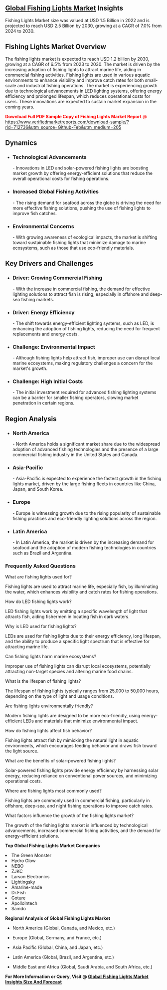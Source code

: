 <h2><a href="https://www.verifiedmarketreports.com/download-sample/?rid=712736&amp;utm_source=Github&amp;utm_medium=205" target="_blank">Global Fishing Lights Market</a> Insights</h2><p>Fishing Lights Market size was valued at USD 1.5 Billion in 2022 and is projected to reach USD 2.5 Billion by 2030, growing at a CAGR of 7.0% from 2024 to 2030.</p><p> <h2>Fishing Lights Market Overview</h2> <p>The fishing lights market is expected to reach USD 1.2 billion by 2030, growing at a CAGR of 6.5% from 2023 to 2030. The market is driven by the increasing adoption of fishing lights to attract marine life, aiding in commercial fishing activities. Fishing lights are used in various aquatic environments to enhance visibility and improve catch rates for both small-scale and industrial fishing operations. The market is experiencing growth due to technological advancements in LED lighting systems, offering energy efficiency and prolonged lifespan, which reduces operational costs for users. These innovations are expected to sustain market expansion in the coming years.</p> <p><p><span class=""><span style="color: #ff0000;"><strong>Download Full PDF Sample Copy of Fishing Lights Market Report</strong> @ </span><a href="https://www.verifiedmarketreports.com/download-sample/?rid=712736&amp;utm_source=Github-Feb&amp;utm_medium=205" target="_blank">https://www.verifiedmarketreports.com/download-sample/?rid=712736&amp;utm_source=Github-Feb&amp;utm_medium=205</a></span></p></p> <h2>Dynamics</h2> <ul> <li><h3>Technological Advancements</h3> - Innovations in LED and solar-powered fishing lights are boosting market growth by offering energy-efficient solutions that reduce the overall operational costs for fishing operations.</li> <li><h3>Increased Global Fishing Activities</h3> - The rising demand for seafood across the globe is driving the need for more effective fishing solutions, pushing the use of fishing lights to improve fish catches.</li> <li><h3>Environmental Concerns</h3> - With growing awareness of ecological impacts, the market is shifting toward sustainable fishing lights that minimize damage to marine ecosystems, such as those that use eco-friendly materials.</li> </ul> <h2>Key Drivers and Challenges</h2> <ul> <li><h3>Driver: Growing Commercial Fishing</h3> - With the increase in commercial fishing, the demand for effective lighting solutions to attract fish is rising, especially in offshore and deep-sea fishing markets.</li> <li><h3>Driver: Energy Efficiency</h3> - The shift towards energy-efficient lighting systems, such as LED, is enhancing the adoption of fishing lights, reducing the need for frequent replacements and energy costs.</li> <li><h3>Challenge: Environmental Impact</h3> - Although fishing lights help attract fish, improper use can disrupt local marine ecosystems, making regulatory challenges a concern for the market's growth.</li> <li><h3>Challenge: High Initial Costs</h3> - The initial investment required for advanced fishing lighting systems can be a barrier for smaller fishing operators, slowing market penetration in certain regions.</li> </ul> <h2>Region Analysis</h2> <ul> <li><h3>North America</h3> - North America holds a significant market share due to the widespread adoption of advanced fishing technologies and the presence of a large commercial fishing industry in the United States and Canada.</li> <li><h3>Asia-Pacific</h3> - Asia-Pacific is expected to experience the fastest growth in the fishing lights market, driven by the large fishing fleets in countries like China, Japan, and South Korea.</li> <li><h3>Europe</h3> - Europe is witnessing growth due to the rising popularity of sustainable fishing practices and eco-friendly lighting solutions across the region.</li> <li><h3>Latin America</h3> - In Latin America, the market is driven by the increasing demand for seafood and the adoption of modern fishing technologies in countries such as Brazil and Argentina.</li> </ul> <h3>Frequently Asked Questions</h3> <p>What are fishing lights used for?</p> <p>Fishing lights are used to attract marine life, especially fish, by illuminating the water, which enhances visibility and catch rates for fishing operations.</p> <p>How do LED fishing lights work?</p> <p>LED fishing lights work by emitting a specific wavelength of light that attracts fish, aiding fishermen in locating fish in dark waters.</p> <p>Why is LED used for fishing lights?</p> <p>LEDs are used for fishing lights due to their energy efficiency, long lifespan, and the ability to produce a specific light spectrum that is effective for attracting marine life.</p> <p>Can fishing lights harm marine ecosystems?</p> <p>Improper use of fishing lights can disrupt local ecosystems, potentially attracting non-target species and altering marine food chains.</p> <p>What is the lifespan of fishing lights?</p> <p>The lifespan of fishing lights typically ranges from 25,000 to 50,000 hours, depending on the type of light and usage conditions.</p> <p>Are fishing lights environmentally friendly?</p> <p>Modern fishing lights are designed to be more eco-friendly, using energy-efficient LEDs and materials that minimize environmental impact.</p> <p>How do fishing lights affect fish behavior?</p> <p>Fishing lights attract fish by mimicking the natural light in aquatic environments, which encourages feeding behavior and draws fish toward the light source.</p> <p>What are the benefits of solar-powered fishing lights?</p> <p>Solar-powered fishing lights provide energy efficiency by harnessing solar energy, reducing reliance on conventional power sources, and minimizing operational costs.</p> <p>Where are fishing lights most commonly used?</p> <p>Fishing lights are commonly used in commercial fishing, particularly in offshore, deep-sea, and night fishing operations to improve catch rates.</p> <p>What factors influence the growth of the fishing lights market?</p> <p>The growth of the fishing lights market is influenced by technological advancements, increased commercial fishing activities, and the demand for energy-efficient solutions.</p> </p><p><strong>Top Global Fishing Lights Market Companies</strong></p><div data-test-id=""><p><li>The Green Monster</li><li> Hydro Glow</li><li> NEBO</li><li> ZJKC</li><li> Larson Electronics</li><li> Lightingsky</li><li> Amarine-made</li><li> Dr.Fish</li><li> Goture</li><li> ApolloIntech</li><li> Samdo</li></p><div><strong>Regional Analysis of&nbsp;Global Fishing Lights Market</strong></div><ul><li dir="ltr"><p dir="ltr">North America&nbsp;(Global, Canada, and Mexico, etc.)</p></li><li dir="ltr"><p dir="ltr">Europe (Global, Germany, and France, etc.)</p></li><li dir="ltr"><p dir="ltr">Asia Pacific&nbsp;(Global, China, and Japan, etc.)</p></li><li dir="ltr"><p dir="ltr">Latin America&nbsp;(Global, Brazil, and Argentina, etc.)</p></li><li dir="ltr">Middle East and Africa&nbsp;(Global, Saudi Arabia, and South Africa, etc.)</li></ul><p><strong>For More Information or Query, Visit @&nbsp;</strong><strong><a href="https://www.verifiedmarketreports.com/product/fishing-lights-market/?utm_source=Github&amp;utm_medium=205" target="_blank">Global Fishing Lights Market Insights Size And Forecast</a></strong></p></div>
